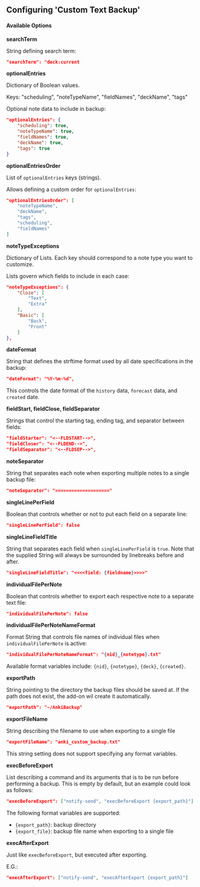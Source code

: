 ## Configuring 'Custom Text Backup'

#### Available Options

**searchTerm**

String defining search term:

```json
"searchTerm": "deck:current
```

**optionalEntries**

Dictionary of Boolean values.

Keys: "scheduling", "noteTypeName", "fieldNames", "deckName", "tags"

Optional note data to include in backup:

```json
"optionalEntries": {
    "scheduling": true,
    "noteTypeName": true,
    "fieldNames": true,
    "deckName": true,
    "tags": true
}
```

**optionalEntriesOrder**

List of `optionalEntries` keys (strings).

Allows defining a custom order for `optionalEntries`:

```json
"optionalEntriesOrder": [
    "noteTypeName",
    "deckName",
    "tags",
    "scheduling",
    "fieldNames"
]
```


**noteTypeExceptions**

Dictionary of Lists. Each key should correspond to a note type you want to customize.

Lists govern which fields to include in each case:

```json
"noteTypeExceptions": {
    "Cloze": [
        "Text",
        "Extra"
    ],
    "Basic": [
        "Back",
        "Front"
    ]
},
```

**dateFormat**

String that defines the strftime format used by all date specifications in the backup:

```json
"dateFormat": "%Y-%m-%d",
```

This controls the date format of the `history` data, `forecast` data, and `created` date.

**fieldStart, fieldClose, fieldSeparator**

Strings that control the starting tag, ending tag, and separator between fields:

```json
"fieldStarter": "<--FLDSTART-->",
"fieldCloser": "<--FLDEND-->",
"fieldSeparator": "<--FLDSEP-->",
```

**noteSeparator**

String that separates each note when exporting multiple notes to a single backup file:

```json
"noteSeparator": "===================="
```

**singleLinePerField**

Boolean that controls whether or not to put each field on a separate line:

```json
"singleLinePerField": false
```

**singleLineFieldTitle**

String that separates each field when `singleLinePerField` is `true`. Note that the supplied String will always be surrounded by linebreaks before and after.

```json
"singleLineFieldTitle": "<<<<field: {fieldname}>>>>"
```

**individualFilePerNote**

Boolean that controls whether to export each respective note to a separate text file:

```json
"individualFilePerNote": false
```

**individualFilePerNoteNameFormat**

Format String that controls file names of individual files when `individualFilePerNote` is active:

```json
"individualFilePerNoteNameFormat": "{nid}_{notetype}.txt"
```

Available format variables include: `{nid}`, `{notetype}`, `{deck}`, `{created}`.

**exportPath**

String pointing to the directory the backup files should be saved at. If the path does not exist, the add-on wil create it automatically.

```json
"exportPath": "~/AnkiBackup"
```

**exportFileName**

String describing the filename to use when exporting to a single file

```json
"exportFileName": "anki_custom_backup.txt"
```

This string setting does not support specifying any format variables.


**execBeforeExport**

List describing a command and its arguments that is to be run before performing a backup. This is empty by default, but an example could look as follows:

```json
"execBeforeExport": ["notify-send", "execBeforeExport {export_path}"]
```

The following format variables are supported:

- `{export_path}`: backup directory
- `{export_file}`: backup file name when exporting to a single file 

**execAfterExport**

Just like `execBeforeExport`, but executed after exporting.

E.G.:

```json
"execAfterExport": ["notify-send", "execAfterExport {export_path}"]
```
